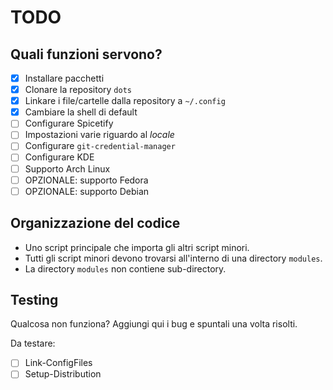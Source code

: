 # TODO

## Quali funzioni servono?
- [x] Installare pacchetti
- [x] Clonare la repository `dots`
- [x] Linkare i file/cartelle dalla repository a `~/.config`
- [x] Cambiare la shell di default
- [ ] Configurare Spicetify
- [ ] Impostazioni varie riguardo al *locale*
- [ ] Configurare `git-credential-manager`
- [ ] Configurare KDE
- [ ] Supporto Arch Linux
- [ ] OPZIONALE: supporto Fedora
- [ ] OPZIONALE: supporto Debian

## Organizzazione del codice
- Uno script principale che importa gli altri script minori.
- Tutti gli script minori devono trovarsi all'interno di una directory `modules`.
- La directory `modules` non contiene sub-directory.

## Testing
Qualcosa non funziona? Aggiungi qui i bug e spuntali una volta risolti.

Da testare:
- [ ] Link-ConfigFiles
- [ ] Setup-Distribution
